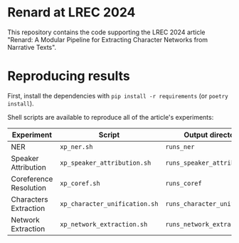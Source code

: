 # Renard at LREC 2024

This repository contains the code supporting the LREC 2024 article "Renard: A Modular Pipeline for Extracting Character Networks from Narrative Texts".


# Reproducing results

First, install the dependencies with `pip install -r requirements` (or `poetry install`). 

Shell scripts are available to reproduce all of the article's experiments:

| Experiment             | Script                        | Output directory             |
|------------------------|-------------------------------|------------------------------|
| NER                    | `xp_ner.sh`                   | `runs_ner`                   |
| Speaker Attribution    | `xp_speaker_attribution.sh`   | `runs_speaker_attribution`   |
| Coreference Resolution | `xp_coref.sh`                 | `runs_coref`                 |
| Characters Extraction  | `xp_character_unification.sh` | `runs_character_unification` |
| Network Extraction     | `xp_network_extraction.sh`    | `runs_network_extraction`    |
